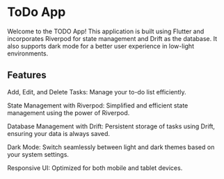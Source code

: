 # ToDo App

Welcome to the TODO App! This application is built using Flutter and incorporates Riverpod for state management and Drift as the database. It also supports dark mode for a better user experience in low-light environments.

## Features

Add, Edit, and Delete Tasks: Manage your to-do list efficiently.

State Management with Riverpod: Simplified and efficient state management using the power of Riverpod.

Database Management with Drift: Persistent storage of tasks using Drift, ensuring your data is always saved.

Dark Mode: Switch seamlessly between light and dark themes based on your system settings.

Responsive UI: Optimized for both mobile and tablet devices.
